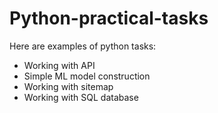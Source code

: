 # Python-practical-tasks

Here are examples of python tasks:

* Working with API
* Simple ML model construction
* Working with sitemap
* Working with SQL database
